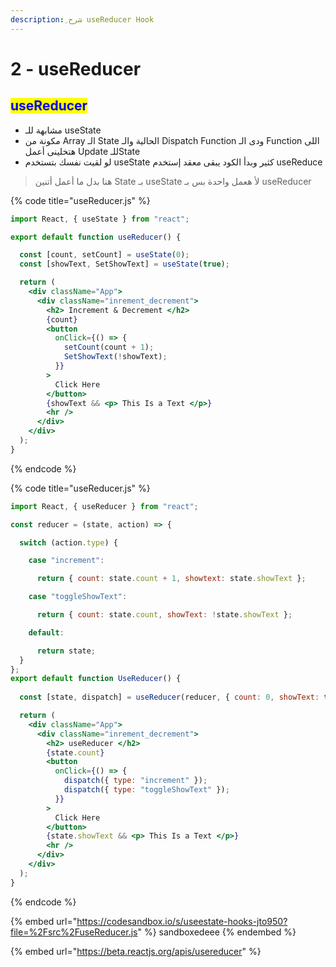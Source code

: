 ```yaml
---
description: ِشرح useReducer Hook
---
```


# 2 - useReducer

## <mark style="color:blue;">useReducer</mark>

* مشابهة للـ useState
* مكونة من Array الـ State الحالية والـ Dispatch Function ودى الـ Function اللى هتخلينى أعمل Update للـState
* لو لقيت نفسك بتستخدم useState كثير وبدأ الكود يبقى معقد إستخدم useReduce

> هنا بدل ما أعمل أتنين State بـ useState لأ هعمل واحدة بس بـ useReducer

{% code title="useReducer.js" %}
```jsx
import React, { useState } from "react";

export default function useReducer() {

  const [count, setCount] = useState(0);
  const [showText, SetShowText] = useState(true);

  return (
    <div className="App">
      <div className="inrement_decrement">
        <h2> Increment & Decrement </h2>
        {count}
        <button
          onClick={() => {
            setCount(count + 1);
            SetShowText(!showText);
          }}
        >
          Click Here
        </button>
        {showText && <p> This Is a Text </p>}
        <hr />
      </div>
    </div>
  );
}
```
{% endcode %}

{% code title="useReducer.js" %}
```jsx
import React, { useReducer } from "react";

const reducer = (state, action) => {

  switch (action.type) {

    case "increment":

      return { count: state.count + 1, showtext: state.showText };

    case "toggleShowText":

      return { count: state.count, showText: !state.showText };

    default:

      return state;
  }
};
export default function UseReducer() {
  
  const [state, dispatch] = useReducer(reducer, { count: 0, showText: true });

  return (
    <div className="App">
      <div className="inrement_decrement">
        <h2> useReducer </h2>
        {state.count}
        <button
          onClick={() => {
            dispatch({ type: "increment" });
            dispatch({ type: "toggleShowText" });
          }}
        >
          Click Here
        </button>
        {state.showText && <p> This Is a Text </p>}
        <hr />
      </div>
    </div>
  );
}
```
{% endcode %}

{% embed url="https://codesandbox.io/s/useestate-hooks-jto950?file=%2Fsrc%2FuseReducer.js" %}
sandboxedeee
{% endembed %}

{% embed url="https://beta.reactjs.org/apis/usereducer" %}
